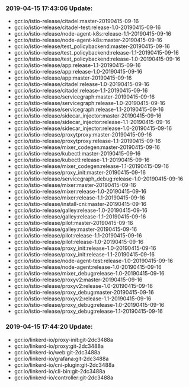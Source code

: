 ### 2019-04-15 17:43:06 Update:

- gcr.io/istio-release/citadel:master-20190415-09-16
- gcr.io/istio-release/citadel-test:release-1.0-20190415-09-16
- gcr.io/istio-release/node-agent-k8s:release-1.1-20190415-09-16
- gcr.io/istio-release/node-agent-k8s:master-20190415-09-16
- gcr.io/istio-release/test_policybackend:master-20190415-09-16
- gcr.io/istio-release/test_policybackend:release-1.1-20190415-09-16
- gcr.io/istio-release/test_policybackend:release-1.0-20190415-09-16
- gcr.io/istio-release/app:release-1.1-20190415-09-16
- gcr.io/istio-release/app:release-1.0-20190415-09-16
- gcr.io/istio-release/app:master-20190415-09-16
- gcr.io/istio-release/citadel:release-1.0-20190415-09-16
- gcr.io/istio-release/citadel:release-1.1-20190415-09-16
- gcr.io/istio-release/servicegraph:master-20190415-09-16
- gcr.io/istio-release/servicegraph:release-1.0-20190415-09-16
- gcr.io/istio-release/servicegraph:release-1.1-20190415-09-16
- gcr.io/istio-release/sidecar_injector:master-20190415-09-16
- gcr.io/istio-release/sidecar_injector:release-1.1-20190415-09-16
- gcr.io/istio-release/sidecar_injector:release-1.0-20190415-09-16
- gcr.io/istio-release/proxytproxy:master-20190415-09-16
- gcr.io/istio-release/proxytproxy:release-1.1-20190415-09-16
- gcr.io/istio-release/mixer_codegen:master-20190415-09-16
- gcr.io/istio-release/kubectl:master-20190415-09-16
- gcr.io/istio-release/kubectl:release-1.1-20190415-09-16
- gcr.io/istio-release/mixer_codegen:release-1.1-20190415-09-16
- gcr.io/istio-release/proxy_init:master-20190415-09-16
- gcr.io/istio-release/servicegraph_debug:release-1.0-20190415-09-16
- gcr.io/istio-release/mixer:master-20190415-09-16
- gcr.io/istio-release/mixer:release-1.0-20190415-09-16
- gcr.io/istio-release/mixer:release-1.1-20190415-09-16
- gcr.io/istio-release/install-cni:master-20190415-09-16
- gcr.io/istio-release/galley:release-1.0-20190415-09-16
- gcr.io/istio-release/galley:release-1.1-20190415-09-16
- gcr.io/istio-release/pilot:master-20190415-09-16
- gcr.io/istio-release/galley:master-20190415-09-16
- gcr.io/istio-release/pilot:release-1.1-20190415-09-16
- gcr.io/istio-release/pilot:release-1.0-20190415-09-16
- gcr.io/istio-release/proxy_init:release-1.0-20190415-09-16
- gcr.io/istio-release/proxy_init:release-1.1-20190415-09-16
- gcr.io/istio-release/node-agent-test:release-1.0-20190415-09-16
- gcr.io/istio-release/node-agent:release-1.0-20190415-09-16
- gcr.io/istio-release/mixer_debug:release-1.0-20190415-09-16
- gcr.io/istio-release/proxyv2:master-20190415-09-16
- gcr.io/istio-release/proxyv2:release-1.0-20190415-09-16
- gcr.io/istio-release/proxy_debug:master-20190415-09-16
- gcr.io/istio-release/proxyv2:release-1.1-20190415-09-16
- gcr.io/istio-release/proxy_debug:release-1.0-20190415-09-16
- gcr.io/istio-release/proxy_debug:release-1.1-20190415-09-16
### 2019-04-15 17:44:20 Update:

- gcr.io/linkerd-io/proxy-init:git-2dc3488a
- gcr.io/linkerd-io/proxy:git-2dc3488a
- gcr.io/linkerd-io/web:git-2dc3488a
- gcr.io/linkerd-io/grafana:git-2dc3488a
- gcr.io/linkerd-io/cni-plugin:git-2dc3488a
- gcr.io/linkerd-io/cli-bin:git-2dc3488a
- gcr.io/linkerd-io/controller:git-2dc3488a
